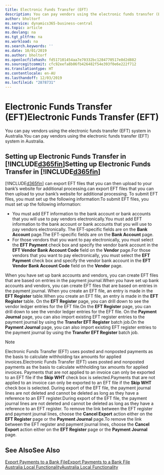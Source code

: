 ```yaml
---
title: Electronic Funds Transfer (EFT)
description: You can pay vendors using the electronic funds transfer (EFT) system in Australia.
author: bholtorf
ms.service: dynamics365-business-central
ms.topic: article
ms.devlang: na
ms.tgt_pltfrm: na
ms.workload: na
ms.search.keywords: ''
ms.date: 10/01/2019
ms.author: bholtorf
ms.openlocfilehash: fd517101454aa7e70332bc1284770517e8d2d882
ms.sourcegitcommit: cfc92eefa8b06fb426482f54e393f0e6e222f712
ms.translationtype: HT
ms.contentlocale: en-AU
ms.lasthandoff: 12/03/2019
ms.locfileid: "2878731"
---
```

# <a name="electronic-funds-transfer-eft"></a><span data-ttu-id="7c3be-103">Electronic Funds Transfer (EFT)</span><span class="sxs-lookup"><span data-stu-id="7c3be-103">Electronic Funds Transfer (EFT)</span></span>
<span data-ttu-id="7c3be-104">You can pay vendors using the electronic funds transfer (EFT) system in Australia.</span><span class="sxs-lookup"><span data-stu-id="7c3be-104">You can pay vendors using the electronic funds transfer (EFT) system in Australia.</span></span>  

## <a name="setting-up-electronic-funds-transfer-in-included365finincludesd365fin_mdmd"></a><span data-ttu-id="7c3be-105">Setting up Electronic Funds Transfer in [!INCLUDE[d365fin](../../includes/d365fin_md.md)]</span><span class="sxs-lookup"><span data-stu-id="7c3be-105">Setting up Electronic Funds Transfer in [!INCLUDE[d365fin](../../includes/d365fin_md.md)]</span></span>  
[!INCLUDE[d365fin](../../includes/d365fin_md.md)] <span data-ttu-id="7c3be-106">can export EFT files that you can then upload to your bank’s website for additional processing.</span><span class="sxs-lookup"><span data-stu-id="7c3be-106">can export EFT files that you can then upload to your bank’s website for additional processing.</span></span> <span data-ttu-id="7c3be-107">To submit EFT files, you must set up the following information:</span><span class="sxs-lookup"><span data-stu-id="7c3be-107">To submit EFT files, you must set up the following information:</span></span>  

* <span data-ttu-id="7c3be-108">You must add EFT information to the bank account or bank accounts that you will use to pay vendors electronically.</span><span class="sxs-lookup"><span data-stu-id="7c3be-108">You must add EFT information to the bank account or bank accounts that you will use to pay vendors electronically.</span></span> <span data-ttu-id="7c3be-109">The EFT-specific fields are on the **Bank Account** page.</span><span class="sxs-lookup"><span data-stu-id="7c3be-109">The EFT-specific fields are on the **Bank Account** page.</span></span>  
* <span data-ttu-id="7c3be-110">For those vendors that you want to pay electronically, you must select the **EFT Payment** check box and specify the vendor bank account in the **EFT Vendor Bank Account Code** field on the **Vendor** page.</span><span class="sxs-lookup"><span data-stu-id="7c3be-110">For those vendors that you want to pay electronically, you must select the **EFT Payment** check box and specify the vendor bank account in the **EFT Vendor Bank Account Code** field on the **Vendor** page.</span></span>  

<span data-ttu-id="7c3be-111">When you have set up bank accounts and vendors, you can create EFT files that are based on entries in the payment journal.</span><span class="sxs-lookup"><span data-stu-id="7c3be-111">When you have set up bank accounts and vendors, you can create EFT files that are based on entries in the payment journal.</span></span> <span data-ttu-id="7c3be-112">When you create an EFT file, an entry is made in the **EFT Register** table.</span><span class="sxs-lookup"><span data-stu-id="7c3be-112">When you create an EFT file, an entry is made in the **EFT Register** table.</span></span> <span data-ttu-id="7c3be-113">On the **EFT Register** page, you can drill down to see the vendor ledger entries for the EFT file.</span><span class="sxs-lookup"><span data-stu-id="7c3be-113">On the **EFT Register** page, you can drill down to see the vendor ledger entries for the EFT file.</span></span> <span data-ttu-id="7c3be-114">On the **Payment Journal** page, you can also import existing EFT register entries to the payment journal by using the **Transfer EFT Register** batch job.</span><span class="sxs-lookup"><span data-stu-id="7c3be-114">On the **Payment Journal** page, you can also import existing EFT register entries to the payment journal by using the **Transfer EFT Register** batch job.</span></span>

> [!NOTE]  
> <span data-ttu-id="7c3be-115">Electronic Funds Transfer (EFT) uses posted and nonposted payments as the basis to calculate withholding tax amounts for applied invoices.</span><span class="sxs-lookup"><span data-stu-id="7c3be-115">Electronic Funds Transfer (EFT) uses posted and nonposted payments as the basis to calculate withholding tax amounts for applied invoices.</span></span> <span data-ttu-id="7c3be-116">Payments that are not applied to an invoice can only be exported to an EFT file if the **Skip WHT** check box is selected.</span><span class="sxs-lookup"><span data-stu-id="7c3be-116">Payments that are not applied to an invoice can only be exported to an EFT file if the **Skip WHT** check box is selected.</span></span> <span data-ttu-id="7c3be-117">During export of the EFT file, the payment journal lines are not deleted and cannot be deleted as long as they have a reference to an EFT register.</span><span class="sxs-lookup"><span data-stu-id="7c3be-117">During export of the EFT file, the payment journal lines are not deleted and cannot be deleted as long as they have a reference to an EFT register.</span></span> <span data-ttu-id="7c3be-118">To remove the link between the EFT register and payment journal lines, choose the **Cancel Export** action either on the **EFT Register** page or the **Payment Journal** page.</span><span class="sxs-lookup"><span data-stu-id="7c3be-118">To remove the link between the EFT register and payment journal lines, choose the **Cancel Export** action either on the **EFT Register** page or the **Payment Journal** page.</span></span>       

## <a name="see-also"></a><span data-ttu-id="7c3be-119">See Also</span><span class="sxs-lookup"><span data-stu-id="7c3be-119">See Also</span></span>  
[<span data-ttu-id="7c3be-120">Export Payments to a Bank File</span><span class="sxs-lookup"><span data-stu-id="7c3be-120">Export Payments to a Bank File</span></span>](../../payables-how-export-payments-bank-file.md)  
[<span data-ttu-id="7c3be-121">Australia Local Functionality</span><span class="sxs-lookup"><span data-stu-id="7c3be-121">Australia Local Functionality</span></span>](australia-local-functionality.md)
